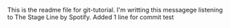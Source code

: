 This is the readme file for git-tutorial.
I'm writting this messagege listening to The Stage Line by Spotify. 
Added 1 line for commit test
